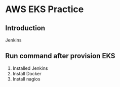 # AWS EKS Practice

## Introduction

Jenkins

## Run command after provision EKS
1. Installed Jenkins 
2. Install Docker 
3. Install nagios